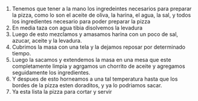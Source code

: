 1. Tenemos que tener a la mano los ingredeintes necesarios para preparar la pizza, como lo son el aceite de oliva, la harina, el agua, la sal, y todos los ingredientes necesario para poder preparar la pizza
2. En media taza con agua tibia disolvemos la levadura
3. Luego de esto mezclamos y amasamos harina con un poco de sal, azucar, aceite y la levadura.
4. Cubrimos la masa con una tela y la dejamos reposar por determinado tiempo.
5. Luego la sacamos y extendemos la masa en una mesa que este completamente limpia y agrgamos un chorrito de aceite y agregamos seguidamente los ingredientes.
6. Y despues de esto horneamos a una tal temperatura hasta que los bordes de la pizza esten doraditos, y ya lo podriamos sacar.
7. Ya esta lista la pizza para cortar y servir

